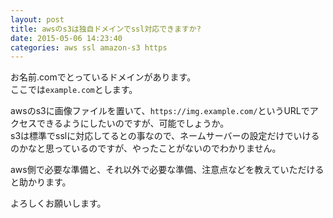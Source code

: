 ```yaml
---
layout: post
title: awsのs3は独自ドメインでssl対応できますか?
date: 2015-05-06 14:23:40
categories: aws ssl amazon-s3 https
---
```

<p>お名前.comでとっているドメインがあります。<br>
ここでは<code>example.com</code>とします。</p>

<p>awsのs3に画像ファイルを置いて、<code>https://img.example.com/</code>というURLでアクセスできるようにしたいのですが、可能でしょうか。<br>
s3は標準でsslに対応してるとの事なので、ネームサーバーの設定だけでいけるのかなと思っているのですが、やったことがないのでわかりません。</p>

<p>aws側で必要な準備と、それ以外で必要な準備、注意点などを教えていただけると助かります。</p>

<p>よろしくお願いします。</p>
